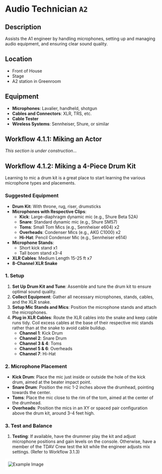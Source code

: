 # Audio Technician `A2`

## Description
Assists the A1 engineer by handling microphones, setting up and managing audio equipment, and ensuring clear sound quality.

## Location
- Front of House
- Stage
- A2 station in Greenroom

## Equipment
- **Microphones**: Lavalier, handheld, shotgun
- **Cables and Connectors**: XLR, TRS, etc.
- **Cable Tester**
- **Wireless Systems**: Sennheiser, Shure, or similar

## Workflow 4.1.1: Miking an Actor
*This section is under construction...*

## Workflow 4.1.2: Miking a 4-Piece Drum Kit

Learning to mic a drum kit is a great place to start learning the various microphone types and placements.

### Suggested Equipment

- **Drum Kit**: With throne, rug, riser, drumsticks
- **Microphones with Respective Clips**:
  - **Kick**: Large-diaphragm dynamic mic (e.g., Shure Beta 52A)
  - **Snare**: Standard dynamic mic (e.g., Shure SM57)
  - **Toms**: Small Tom Mics (e.g., Sennheiser e604) x2
  - **Overheads**: Condenser Mics (e.g., AKG C1000) x2
  - **Hi-Hat**: Pencil Condenser Mic (e.g., Sennheiser e614)
- **Microphone Stands**:
  - Short kick stand x1
  - Tall boom stand x3-4
- **XLR Cables**: Medium Length 15-25 ft x7
- **8-Channel XLR Snake**

### 1. Setup

1. **Set Up Drum Kit and Tune**: Assemble and tune the drum kit to ensure optimal sound quality.
2. **Collect Equipment**: Gather all necessary microphones, stands, cables, and the XLR snake.
3. **Setup Mic Stands and Mics**: Position the microphone stands and attach the microphones.
4. **Plug in XLR Cables**: Route the XLR cables into the snake and keep cable runs tidy. Coil excess cables at the base of their respective mic stands rather than at the snake to avoid cable buildup.
   - **Channel 1**: Kick Drum
   - **Channel 2**: Snare Drum
   - **Channel 3 & 4**: Toms
   - **Channel 5 & 6**: Overheads
   - **Channel 7**: Hi-Hat

### 2. Microphone Placement

- **Kick Drum**: Place the mic just inside or outside the hole of the kick drum, aimed at the beater impact point.
- **Snare Drum**: Position the mic 1-2 inches above the drumhead, pointing towards the center.
- **Toms**: Place the mic close to the rim of the tom, aimed at the center of the drumhead.
- **Overheads**: Position the mics in an XY or spaced pair configuration above the drum kit, around 3-4 feet high.

### 3. Test and Balance

1. **Testing**: If available, have the drummer play the kit and adjust microphone positions and gain levels on the console. Otherwise, have a member of the TDAV Crew test the kit while the engineer adjusts mix settings. (Refer to Workflow 3.1.3)

<div style="background-color: white; padding: 10px; display: inline-block;">
  <img src="https://pubs2-images.prod.shureweb.eu/proxy/graphics/f_1c4353f4-5aac-4c27-84f1-f9b93d826bf6-ENG.png" alt="Example Image" style="display: block;">
</div>
